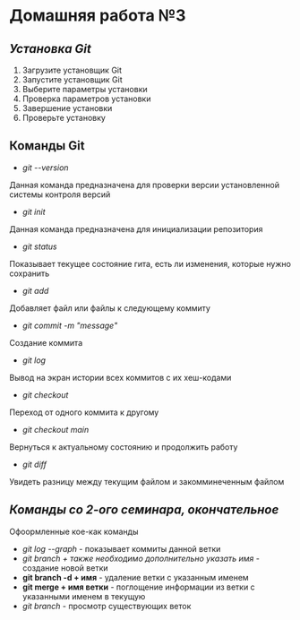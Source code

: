 # **Домашняя работа №3**
## ***Установка Git*** ##
1. Загрузите установщик Git
2. Запустите установщик Git
3. Выберите параметры установки
4. Проверка параметров установки
5. Завершение установки
6. Проверьте установку

## **Команды Git** ##

* *git --version*

Данная команда предназначена для проверки версии установленной системы контроля версий

* *git init*

Данная команда предназначена для инициализации репозитория

* *git status*

Показывает текущее состояние гита, есть ли изменения, которые нужно сохранить

* *git add*

Добавляет файл или файлы к следующему коммиту

* *git commit -m "message"*

Создание коммита

* *git log*

Вывод на экран истории всех коммитов с их хеш-кодами

* *git checkout*

Переход от одного коммита к другому

* *git checkout main*

Вернуться к актуальному состоянию и продолжить работу

* *git diff* 

Увидеть разницу между текущим файлом и закомминеченным файлом

## *Команды со 2-ого семинара, окончательное* ##
Офоормленные кое-как команды
* *git log --graph* - показывает коммиты данной ветки
* *git branch + также необходимо дополнительно указать имя* - создание новой ветки 
* **git branch -d + имя** - удаление ветки с указанным именем
* **git merge + имя ветки** - поглощение информации из ветки с указанными именем в текущую
* *git branch* - просмотр существующих веток 
